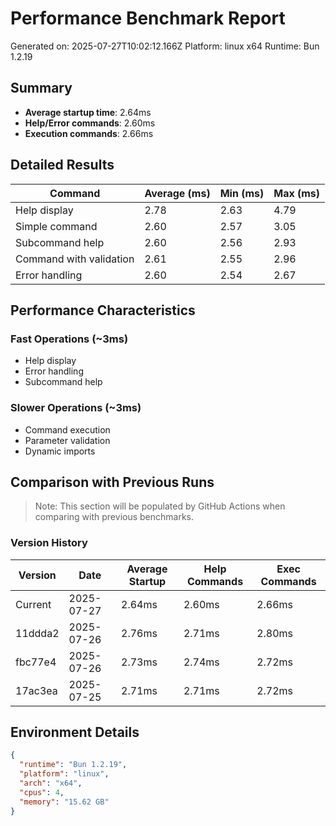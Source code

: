 # Performance Benchmark Report

Generated on: 2025-07-27T10:02:12.166Z
Platform: linux x64
Runtime: Bun 1.2.19

## Summary

- **Average startup time**: 2.64ms
- **Help/Error commands**: 2.60ms
- **Execution commands**: 2.66ms

## Detailed Results

| Command | Average (ms) | Min (ms) | Max (ms) |
|---------|-------------|----------|----------|
| Help display | 2.78 | 2.63 | 4.79 |
| Simple command | 2.60 | 2.57 | 3.05 |
| Subcommand help | 2.60 | 2.56 | 2.93 |
| Command with validation | 2.61 | 2.55 | 2.96 |
| Error handling | 2.60 | 2.54 | 2.67 |

## Performance Characteristics

### Fast Operations (~3ms)
- Help display
- Error handling
- Subcommand help

### Slower Operations (~3ms)
- Command execution
- Parameter validation
- Dynamic imports

## Comparison with Previous Runs

> Note: This section will be populated by GitHub Actions when comparing with previous benchmarks.

### Version History

| Version | Date | Average Startup | Help Commands | Exec Commands |
|---------|------|-----------------|---------------|---------------|
| Current | 2025-07-27 | 2.64ms | 2.60ms | 2.66ms |
| 11ddda2 | 2025-07-26 | 2.76ms | 2.71ms | 2.80ms |
| fbc77e4 | 2025-07-26 | 2.73ms | 2.74ms | 2.72ms |
| 17ac3ea | 2025-07-25 | 2.71ms | 2.71ms | 2.72ms |

## Environment Details

```json
{
  "runtime": "Bun 1.2.19",
  "platform": "linux",
  "arch": "x64",
  "cpus": 4,
  "memory": "15.62 GB"
}
```
